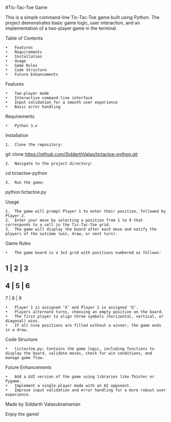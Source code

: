 

#Tic-Tac-Toe Game


This is a simple command-line Tic-Tac-Toe game built using Python. The project demonstrates basic game logic, user interaction, and an implementation of a two-player game in the terminal.

Table of Contents

	•	Features
	•	Requirements
	•	Installation
	•	Usage
	•	Game Rules
	•	Code Structure
	•	Future Enhancements

Features

	•	Two-player mode
	•	Interactive command-line interface
	•	Input validation for a smooth user experience
	•	Basic error handling

Requirements

	•	Python 3.x

Installation

	1.	Clone the repository:

git clone https://github.com/SiddarthValas/tictactoe-python.git


	2.	Navigate to the project directory:

cd tictactoe-python


	3.	Run the game:

python tictactoe.py


Usage

	1.	The game will prompt Player 1 to enter their position, followed by Player 2.
	2.	Enter your move by selecting a position from 1 to 9 that corresponds to a cell in the Tic-Tac-Toe grid.
	3.	The game will display the board after each move and notify the players of the outcome (win, draw, or next turn).

Game Rules

	•	The game board is a 3x3 grid with positions numbered as follows:

1 | 2 | 3
---------
4 | 5 | 6
---------
7 | 8 | 9


	•	Player 1 is assigned ‘X’ and Player 2 is assigned ‘O’.
	•	Players alternate turns, choosing an empty position on the board.
	•	The first player to align three symbols (horizontal, vertical, or diagonal) wins.
	•	If all nine positions are filled without a winner, the game ends in a draw.

Code Structure

	•	tictactoe.py: Contains the game logic, including functions to display the board, validate moves, check for win conditions, and manage game flow.

Future Enhancements

	•	Add a GUI version of the game using libraries like Tkinter or Pygame.
	•	Implement a single-player mode with an AI opponent.
	•	Improve input validation and error handling for a more robust user experience.


Made by Siddarth Valasubramanian

Enjoy the game!
